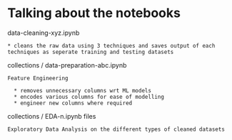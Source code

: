 # Talking about the notebooks

data-cleaning-xyz.ipynb

    * cleans the raw data using 3 techniques and saves output of each techniques as seperate training and testing datasets

collections / data-preparation-abc.ipynb

    Feature Engineering

      * removes unnecessary columns wrt ML models
      * encodes various columns for ease of modelling
      * engineer new columns where required

collections / EDA-n.ipynb files

    Exploratory Data Analysis on the different types of cleaned datasets
